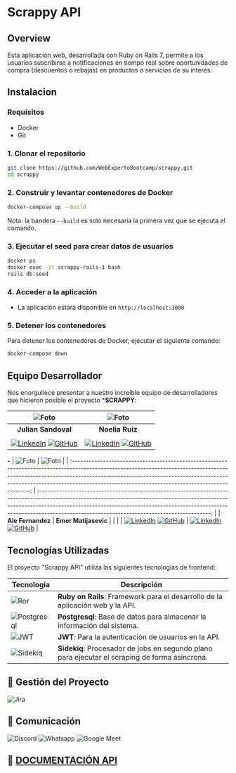 # Scrappy API

## **Overview** 
Esta aplicación web, desarrollada con Ruby on Rails 7, permite a los usuarios suscribirse a notificaciones en tiempo real sobre oportunidades de compra (descuentos o rebajas) en productos o servicios de su interés.

## **Instalacion** 
### Requisitos
- Docker
- Git

### 1. Clonar el repositorio
```bash
git clone https://github.com/WebExpertoBootcamp/scrappy.git
cd scrappy
```
### 2. Construir y levantar contenedores de Docker
```bash
docker-compose up --build
```
Nota: la bandera `--build` es solo necesaria la primera vez que se ejecuta el comando.

### 3. Ejecutar el seed para crear datos de usuarios
```bash
docker ps
docker exec -it scrappy-rails-1 bash
rails db:seed
```

### 4. Acceder a la aplicación
- La aplicación estará disponible en `http://localhost:3000`

### 5. Detener los contenedores
Para detener los contenedores de Docker, ejecutar el siguiente comando:
```bash
docker-compose down
```

## Equipo Desarrollador

Nos enorgullece presentar a nuestro increíble equipo de desarrolladores que hicieron posible el proyecto ***SCRAPPY**:


|                                                                                                                               ![Foto](https://github.com/juliansandoval.png)                                                                                                                               |                                                                                                                                 ![Foto](https://github.com/Noelia-Ruiz.png)                                                                                                                                  |
| :---------------------------------------------------------------------------------------------------------------------------------------------------------------------------------------------------------------------------------------------------------------------------------------------------------: | :-------------------------------------------------------------------------------------------------------------------------------------------------------------------------------------------------------------------------------------------------------------------------------------------------------: |
|                                                                                                                                             **Julian Sandoval**                                                                                                                                             |                                                                                                                                            **Noelia Ruiz**                                                                                                                                             |
|                                                                                                                                                                                                                                                                                                             |
| [![LinkedIn](https://img.shields.io/badge/LinkedIn-0077B5?style=for-the-badge&logo=linkedin&logoColor=white)](https://www.linkedin.com/in/alefernandez88/) [![GitHub](https://img.shields.io/badge/GitHub-181717?style=for-the-badge&logo=github&logoColor=white)](https://github.com/Susana-Sandoval) | [![LinkedIn](https://img.shields.io/badge/LinkedIn-0077B5?style=for-the-badge&logo=linkedin&logoColor=white)](https://www.linkedin.com/in/alefernandez88/) [![GitHub](https://img.shields.io/badge/GitHub-181717?style=for-the-badge&logo=github&logoColor=white)](https://github.com/usuario6) |

**-**
|                                                                                                                               ![Foto](https://github.com/alefernandez88.png)                                                                                                                               |                                                                                                                                 ![Foto](https://github.com/Matijasevic-Emer.png)                                                                                                                                  |
| :---------------------------------------------------------------------------------------------------------------------------------------------------------------------------------------------------------------------------------------------------------------------------------------------------------: | :-------------------------------------------------------------------------------------------------------------------------------------------------------------------------------------------------------------------------------------------------------------------------------------------------------: |
|                                                                                                                                             **Ale Fernandez**                                                                                                                                             |                                                                                                                                            **Emer Matijasevic**                                                                                                                                             |
|                                                                                                                                                                                                                                                                                                             |
| [![LinkedIn](https://img.shields.io/badge/LinkedIn-0077B5?style=for-the-badge&logo=linkedin&logoColor=white)](https://www.linkedin.com/in/alefernandez88/) [![GitHub](https://img.shields.io/badge/GitHub-181717?style=for-the-badge&logo=github&logoColor=white)](https://github.com/alefernandez88) | [![LinkedIn](https://img.shields.io/badge/LinkedIn-0077B5?style=for-the-badge&logo=linkedin&logoColor=white)](https://www.linkedin.com/in/emerson-matijasevic/) [![GitHub](https://img.shields.io/badge/GitHub-181717?style=for-the-badge&logo=github&logoColor=white)](https://github.com/Matijasevic-Emer) |




## Tecnologías Utilizadas

El proyecto "Scrappy API" utiliza las siguientes tecnologías de frontend:

| Tecnología                                                                                                                  | Descripción                                                                            |
| --------------------------------------------------------------------------------------------------------------------------- | -------------------------------------------------------------------------------------- |
| ![Ror](https://img.shields.io/badge/Ruby_on_Rails-D30001?style=flat&logo=ruby-on-rails&logoColor=white)                             | **Ruby on Rails**: Framework para el desarrollo de la aplicación web y la API.                         |
| ![Postgresql](https://img.shields.io/badge/PostgreSQL-4169E1?style=flat&logo=postgresql&logoColor=white)                          | **Postgresql**: Base de datos para almacenar la información del sistema.         |
| ![JWT](https://img.shields.io/gem/v/jwt?label=JWT) | **JWT**: Para la autenticación de usuarios en la API. |
| ![Sidekiq](https://img.shields.io/gem/v/sentry-sidekiq?label=sentry-sidekiq)     | **Sidekiq**: Procesador de jobs en segundo plano para ejecutar el scraping de forma asíncrona.                 |


## 🚀 Gestión del Proyecto

![Jira](https://shields.io/badge/simple__diarizer-Trello-blue?logo=Trello&style=flat)

## 🚀 Comunicación

![Discord](https://img.shields.io/badge/Discord%20-%20pr?style=for-the-badge&logo=discord&logoColor=%23ffffff&labelColor=%235865F2&color=%235865F2)
![Whatsapp](https://img.shields.io/badge/Whatsapp%20-%20pr?style=for-the-badge&logo=whatsapp&logoColor=%23ffffff&labelColor=%2325D366&color=%2325D366)
![Google Meet](https://img.shields.io/badge/Google%20meet%20-%20pr?style=for-the-badge&logo=googlemeet&logoColor=%23ffffff&labelColor=%2300897B&color=%2300897B)

## 🚀 [DOCUMENTACIÓN API](https://docs.google.com/document/d/1MLO4YF7hXZV0tJCIdfEPT3ZoXsBT81cMAR6gOR737SY/edit?tab=t.0)
